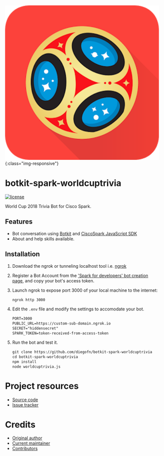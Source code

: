 ![botlogo](resources/icon.png){:class="img-responsive"}


# botkit-spark-worldcuptrivia
[![license](https://img.shields.io/github/license/diegofn/botkit-spark-worldcuptrivia.svg)](https://github.com/diegofn/botkit-spark-worldcuptrivia/blob/master/LICENSE)

World Cup 2018 Trivia Bot for Cisco Spark.

## Features
- Bot conversation using [Botkit](https://ngrok.com) and [CiscoSpark JavaScript SDK](https://github.com/ciscospark/spark-js-sdk/)
- About and help skills available.


## Installation

1. Download the ngrok or tunneling localhost tool i.e. [ngrok](https://ngrok.com)

2. Register a Bot Account from the ['Spark for developers' bot creation page](https://developer.ciscospark.com/add-bot.html), and copy your bot's access token.

3. Launch ngrok to expose port 3000 of your local machine to the internet:

    ```
    ngrok http 3000
    ```
4. Edit the `.env` file and modify the settings to accomodate your bot.

    ```
    PORT=3000
    PUBLIC_URL=https://custom-sub-domain.ngrok.io
    SECRET="hiddensecret"
    SPARK_TOKEN=token-received-from-access-token
    ```
5. Run the bot and test it.
    
    ```shell
    git clone https://github.com/diegofn/botkit-spark-worldcuptrivia
    cd botkit-spark-worldcuptrivia
    npm install
    node worldcuptrivia.js
    ```

# Project resources

- [Source code](https://github.com/diegofn/botkit-spark-worldcuptrivia)
- [Issue tracker](https://github.com/diegofn/botkit-spark-worldcuptrivia/issues>)

# Credits

- [Original author](https://github.com/diegofn)
- [Current maintainer](https://github.com/diegofn)
- [Contributors](https://github.com/diegofn/botkit-spark-worldcuptrivia/graphs/contributors)